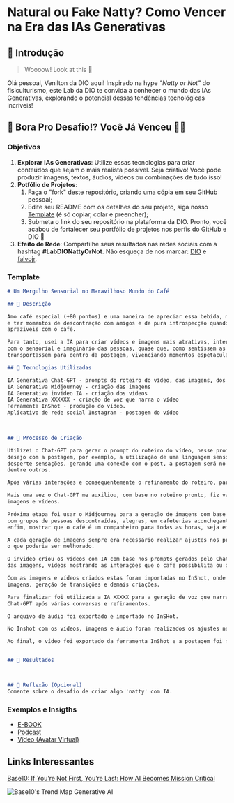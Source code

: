 # Natural ou Fake Natty? Como Vencer na Era das IAs Generativas

## 🚀 Introdução

> Woooow! Look at this 👀

Olá pessoal, Venilton da DIO aqui! Inspirado na hype _"Natty or Not"_ do fisiculturismo, este Lab da DIO te convida a conhecer o mundo das IAs Generativas, explorando o potencial dessas tendências tecnológicas incríveis!

## 🎯 Bora Pro Desafio!? Você Já Venceu 💪🤓

### Objetivos

1. **Explorar IAs Generativas**: Utilize essas tecnologias para criar conteúdos que sejam o mais realista possível. Seja criativo! Você pode produzir imagens, textos, áudios, vídeos ou combinações de tudo isso!
1. **Potfólio de Projetos**:
    1. Faça o "fork" deste repositório, criando uma cópia em seu GitHub pessoal;
    2. Edite seu README com os detalhes do seu projeto, siga nosso [Template](#template) (é só copiar, colar e preencher);
    3. Submeta o link do seu repositório na plataforma da DIO. Pronto, você acabou de fortalecer seu portfólio de projetos nos perfis do GitHub e DIO 🚀
1. **Efeito de Rede**: Compartilhe seus resultados nas redes sociais com a hashtag **#LabDIONattyOrNot**. Não esqueça de nos marcar: [DIO](https://www.linkedin.com/school/dio-makethechange) e [falvojr](https://www.linkedin.com/in/falvojr).

### Template

```markdown
# Um Mergulho Sensorial no Maravilhoso Mundo do Café

## 📒 Descrição

Amo café especial (+80 pontos) e uma maneira de apreciar essa bebida, mundialmente famosa, além de comprar excelentes cafés
e ter momentos de descontração com amigos e de pura introspecção quando só, posto no meu Instagram vídeos de momentos
aprazíveis com o café.

Para tanto, usei a IA para criar vídeos e imagens mais atrativas, interessantes, descontraídas, com uma linguagem que mexa
com o sensorial e imaginário das pessoas, quase que, como sentissem as notas sensoriais dessa bebida maravilhosa e as
transportassem para dentro da postagem, vivenciando momentos espetaculares, criando assim, uma conexão com os seguidores.

## 🤖 Tecnologias Utilizadas

IA Generativa Chat-GPT - prompts do roteiro do vídeo, das imagens, dos vídeos e do texto narrado no video 
IA Generativa Midjourney - criação das imagens
IA Generativa invideo IA - criação dos vídeos
IA Generativa XXXXXX - criação de voz que narra o vídeo
Ferramenta InShot - produção do vídeo.
Aplicativo de rede social Instagram - postagem do vídeo


 
## 🧐 Processo de Criação

Utilizei o Chat-GPT para gerar o prompt do roteiro do vídeo, nesse prompt faço descrição detalhada do que desejo e não
desejo com a postagem, por exemplo, a utilização de uma linguagem sensorial que remeta o seguidor ao mundo do café e
desperte sensações, gerando uma conexão com o post, a postagem será no Instagram, com uso de imagens, vídeos e locução,
dentre outros.

Após várias interações e consequentemente o refinamento do roteiro, parti para a criação das imagens e vídeos.

Mais uma vez o Chat-GPT me auxiliou, com base no roteiro pronto, fiz várias interações para criar os prompts das
imagens e vídeos.

Próxima etapa foi usar o Midjourney para a geração de imagens com base nos prompts gerados pelo Chat-GPT. Imagens essas
com grupos de pessoas descontraídas, alegres, em cafeterias aconchegantes, família no café da manhã ou pessoas estudando,
enfim, mostrar que o café é um companheiro para todas as horas, seja em grupo ou sozinho, ele estará com você.

A cada geração de imagens sempre era necessário realizar ajustes nos prompts e algumas vezes pedia opinião da IA para ver
o que poderia ser melhorado.

O invideo criou os vídeos com IA com base nos prompts gerados pelo Chat-GPT. A ideia foi a mesma utilizada para a criação
das imagens, vídeos mostrando as interações que o café possibilita ou o amigo nas horas onde você precisa de concentração. 

Com as imagens e vídeos criados estas foram importadas no InShot, onde montei a sequência dos vídeos intercalados com as
imagens, geração de transições e demais criações.

Para finalizar foi utilizada a IA XXXXX para a geração de voz que narra o vídeo. Mais uma vez, o texto foi produzido pelo
Chat-GPT após várias conversas e refinamentos.  

O arquivo de áudio foi exportado e importado no InSHot.

No Inshot com os vídeos, imagens e áudio foram realizados os ajustes necessários e feita a finalização do vídeo.

Ao final, o vídeo foi exportado da ferramenta InShot e a postagem foi feita no Instagram.


## 🚀 Resultados



## 💭 Reflexão (Opcional)
Comente sobre o desafio de criar algo 'natty' com IA.
```

### Exemplos e Insigths

- [E-BOOK](/exemplos/E-BOOK.md)
- [Podcast](/exemplos/PODCAST.md)
- [Vídeo (Avatar Virtual)](/exemplos/VIDEO.md)

## Links Interessantes

[Base10: If You’re Not First, You’re Last: How AI Becomes Mission Critical](https://base10.vc/post/generative-ai-mission-critical/)

![Base10's Trend Map Generative AI](https://github.com/digitalinnovationone/lab-natty-or-not/assets/730492/f4df26e8-f8f7-4419-8252-c69d73ea930c)
